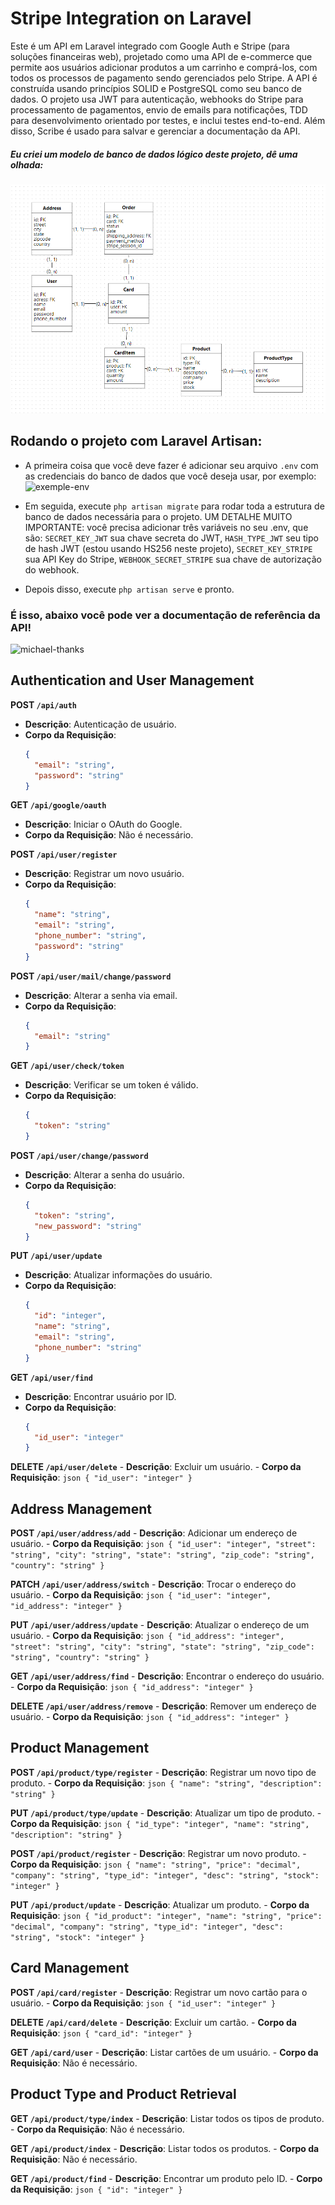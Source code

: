 # Stripe Integration on Laravel

Este é um API em Laravel integrado com Google Auth e Stripe (para soluções financeiras web), projetado como uma API de e-commerce que permite aos usuários adicionar produtos a um carrinho e comprá-los, com todos os processos de pagamento sendo gerenciados pelo Stripe. A API é construída usando princípios SOLID e PostgreSQL como seu banco de dados. O projeto usa JWT para autenticação, webhooks do Stripe para processamento de pagamentos, envio de emails para notificações, TDD para desenvolvimento orientado por testes, e inclui testes end-to-end. Além disso, Scribe é usado para salvar e gerenciar a documentação da API.

##### **Eu criei um modelo de banco de dados lógico deste projeto, dê uma olhada:**
![logical-model](public/img/database-logical-model.png)

## Rodando o projeto com Laravel Artisan:

- A primeira coisa que você deve fazer é adicionar seu arquivo `.env` com as credenciais do banco de dados que você deseja usar, por exemplo:
![exemple-env](https://parzibyte.me/blog/wp-content/uploads/2019/03/Env-de-Laravel-para-MySQL.png)

- Em seguida, execute `php artisan migrate` para rodar toda a estrutura de banco de dados necessária para o projeto. UM DETALHE MUITO IMPORTANTE: você precisa adicionar três variáveis no seu .env, que são: `SECRET_KEY_JWT` sua chave secreta do JWT, `HASH_TYPE_JWT` seu tipo de hash JWT (estou usando HS256 neste projeto), `SECRET_KEY_STRIPE` sua API Key do Stripe, `WEBHOOK_SECRET_STRIPE` sua chave de autorização do webhook.

- Depois disso, execute `php artisan serve` e pronto.

### É isso, abaixo você pode ver a documentação de referência da API!
![michael-thanks](https://miro.medium.com/v2/resize:fit:960/0*kIrASm_jWM13i1tT.gif)

## Authentication and User Management

 **POST `/api/auth`** 
   - **Descrição**: Autenticação de usuário.
   - **Corpo da Requisição**:
     ```json
     {
       "email": "string",
       "password": "string"
     }
     ```

 **GET `/api/google/oauth`** 
   - **Descrição**: Iniciar o OAuth do Google.
   - **Corpo da Requisição**: Não é necessário.

 **POST `/api/user/register`** 
   - **Descrição**: Registrar um novo usuário.
   - **Corpo da Requisição**:
     ```json
     {
       "name": "string",
       "email": "string",
       "phone_number": "string",
       "password": "string"
     }
     ```

 **POST `/api/user/mail/change/password`** 
   - **Descrição**: Alterar a senha via email.
   - **Corpo da Requisição**:
     ```json
     {
       "email": "string"
     }
     ```

 **GET `/api/user/check/token`** 
   - **Descrição**: Verificar se um token é válido.
   - **Corpo da Requisição**:
     ```json
     {
       "token": "string"
     }
     ```

 **POST `/api/user/change/password`** 
   - **Descrição**: Alterar a senha do usuário.
   - **Corpo da Requisição**:
     ```json
     {
       "token": "string",
       "new_password": "string"
     }
     ```

 **PUT `/api/user/update`** 
   - **Descrição**: Atualizar informações do usuário.
   - **Corpo da Requisição**:
     ```json
     {
       "id": "integer",
       "name": "string",
       "email": "string",
       "phone_number": "string"
     }
     ```

 **GET `/api/user/find`** 
   - **Descrição**: Encontrar usuário por ID.
   - **Corpo da Requisição**:
     ```json
     {
       "id_user": "integer"
     }
     ```

 **DELETE `/api/user/delete`** 
    - **Descrição**: Excluir um usuário.
    - **Corpo da Requisição**:
      ```json
      {
        "id_user": "integer"
      }
      ```

## Address Management

 **POST `/api/user/address/add`** 
    - **Descrição**: Adicionar um endereço de usuário.
    - **Corpo da Requisição**:
      ```json
      {
        "id_user": "integer",
        "street": "string",
        "city": "string",
        "state": "string",
        "zip_code": "string",
        "country": "string"
      }
      ```

 **PATCH `/api/user/address/switch`** 
    - **Descrição**: Trocar o endereço do usuário.
    - **Corpo da Requisição**:
      ```json
      {
        "id_user": "integer",
        "id_address": "integer"
      }
      ```

 **PUT `/api/user/address/update`** 
    - **Descrição**: Atualizar o endereço de um usuário.
    - **Corpo da Requisição**:
      ```json
      {
        "id_address": "integer",
        "street": "string",
        "city": "string",
        "state": "string",
        "zip_code": "string",
        "country": "string"
      }
      ```

 **GET `/api/user/address/find`** 
    - **Descrição**: Encontrar o endereço do usuário.
    - **Corpo da Requisição**:
      ```json
      {
        "id_address": "integer"
      }
      ```

 **DELETE `/api/user/address/remove`** 
    - **Descrição**: Remover um endereço de usuário.
    - **Corpo da Requisição**:
      ```json
      {
        "id_address": "integer"
      }
      ```

## Product Management

 **POST `/api/product/type/register`** 
    - **Descrição**: Registrar um novo tipo de produto.
    - **Corpo da Requisição**:
      ```json
      {
        "name": "string",
        "description": "string"
      }
      ```

 **PUT `/api/product/type/update`** 
    - **Descrição**: Atualizar um tipo de produto.
    - **Corpo da Requisição**:
      ```json
      {
        "id_type": "integer",
        "name": "string",
        "description": "string"
      }
      ```

 **POST `/api/product/register`** 
    - **Descrição**: Registrar um novo produto.
    - **Corpo da Requisição**:
      ```json
      {
        "name": "string",
        "price": "decimal",
        "company": "string",
        "type_id": "integer",
        "desc": "string",
        "stock": "integer"
      }
      ```

 **PUT `/api/product/update`** 
    - **Descrição**: Atualizar um produto.
    - **Corpo da Requisição**:
      ```json
      {
        "id_product": "integer",
        "name": "string",
        "price": "decimal",
        "company": "string",
        "type_id": "integer",
        "desc": "string",
        "stock": "integer"
      }
      ```

## Card Management

 **POST `/api/card/register`** 
    - **Descrição**: Registrar um novo cartão para o usuário.
    - **Corpo da Requisição**:
      ```json
      {
        "id_user": "integer"
      }
      ```

 **DELETE `/api/card/delete`** 
    - **Descrição**: Excluir um cartão.
    - **Corpo da Requisição**:
      ```json
      {
        "card_id": "integer"
      }
      ```

 **GET `/api/card/user`** 
    - **Descrição**: Listar cartões de um usuário.
    - **Corpo da Requisição**: Não é necessário.

## Product Type and Product Retrieval

**GET `/api/product/type/index`** 
    - **Descrição**: Listar todos os tipos de produto.
    - **Corpo da Requisição**: Não é necessário.

 **GET `/api/product/index`** 
    - **Descrição**: Listar todos os produtos.
    - **Corpo da Requisição**: Não é necessário.

 **GET `/api/product/find`** 
    - **Descrição**: Encontrar um produto pelo ID.
    - **Corpo da Requisição**:
      ```json
      {
        "id": "integer"
      }
      ```
